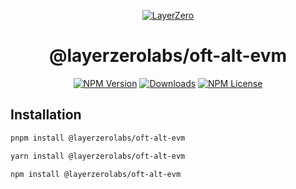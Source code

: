 <p align="center">
  <a href="https://layerzero.network">
    <img alt="LayerZero" style="max-width: 500px" src="https://d3a2dpnnrypp5h.cloudfront.net/bridge-app/lz.png"/>
  </a>
</p>

<h1 align="center">@layerzerolabs/oft-alt-evm</h1>

<!-- The badges section -->
<p align="center">
  <!-- Shields.io NPM published package version -->
  <a href="https://www.npmjs.com/package/@layerzerolabs/oft-evm"><img alt="NPM Version" src="https://img.shields.io/npm/v/@layerzerolabs/oft-alt-evm"/></a>
  <!-- Shields.io NPM downloads -->
  <a href="https://www.npmjs.com/package/@layerzerolabs/oft-evm"><img alt="Downloads" src="https://img.shields.io/npm/dm/@layerzerolabs/oft-alt-evm"/></a>
  <!-- Shields.io license badge -->
  <a href="https://www.npmjs.com/package/@layerzerolabs/oft-evm"><img alt="NPM License" src="https://img.shields.io/npm/l/@layerzerolabs/oft-alt-evm"/></a>
</p>

## Installation

```bash
pnpm install @layerzerolabs/oft-alt-evm
```

```bash
yarn install @layerzerolabs/oft-alt-evm
```

```bash
npm install @layerzerolabs/oft-alt-evm
```
